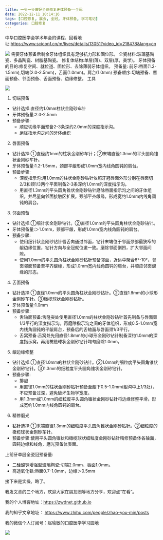 ```yaml
---
title: 一步一步做好全瓷修复牙体预备——全冠
date: 2022-12-11 10:14:16
tags: [口腔修复, 展会, 全冠, 牙体预备, 学习笔记]
categories: 口腔修复
---
```

中华口腔医学会学术年会的课程，回看地址:https://www.sciconf.cn/m/lives/details/13051?video_id=218478&lang=cn

![](https://zymblog-1258069789.cos.ap-chengdu.myqcloud.com/blog0340-fullcrown/01.jpg)
需要牙体预备后剩余牙体组织具有足够抗力形和固位形。
全瓷材料:玻璃基陶瓷、多晶陶瓷、树脂基陶瓷。
修复体结构:单层(薄)、双层(厚，美学)。
牙体预备的目的:修复空间、就位道、固位形、去除薄弱牙体组织。
预备量:
前牙:唇面(1.2-1.5mm),切端(2.0-2.5mm)，舌面(1.0mm)。肩台(1.0mm)
预备顺序:切端预备、唇面预备、邻面预备、舌面预备、边缘修整。
工具

![](https://zymblog-1258069789.cos.ap-chengdu.myqcloud.com/blog0340-fullcrown/02.jpg)

1. 切端预备
- 钻针选择:直径约1.0mm柱状金刚砂车针
- 牙体预备量:2.0-2.5mm
- 预备步骤:
    - 顺应切缘平面预备2-3条深约2.0mm的深度指示沟。
    - 磨除指示沟之间的牙体组织

2. 唇面预备
- 钻针选择:①直径约1mm的柱状金刚砂车针；②末端直径1.3mm的平头圆角锥状金刚砂车针。
- 牙体预备量:1.2-1.5mm，颈部平龈形成1.0mm宽内线角圆钝的肩台。
- 预备步骤:
    - 深度指示沟:用1.0mm的柱状金刚砂钻针依照牙冠唇面外形分别在唇面切2/3和颈1/3两个平面制备2-3条深约1.0mm的深度指示沟。
    - 用直径1.3mm的平头圆角锥状金刚砂钻针磨除唇面指示沟之间的牙体组织，并尽量向邻面接触区扩展。颈部平齐龈缘，形成宽约1.0mm内线角圆钝的肩台。

3. 邻面预备
- 钻针选择:①细针状金刚砂钻针。②直径1.0mm的平头圆角柱状金刚砂钻针。
- 牙体预备量:＞1.0mm，颈部平龈，形成1.0mm宽内线角圆钝的肩台。
- 预备步骤:
    - 使用细针状金刚砂钻针唇舌向通过邻面，钻针末端位于邻面颈部最狭窄的龈边缘位置，钻针方向与全冠就位道一致。磨除邻面倒凹，扩大邻面间隙。
    - 使用1.0mm的平头圆角柱状金刚砂钻针预备邻面，近远中聚合6°-10°，邻面邻面预备至平齐龈缘，形成1.0mm宽内线角圆钝的肩台，并顺应邻面龈缘的形态。

4. 舌面预备
- 钻针选择:①直径1.0mm的平头圆角柱状金刚砂钻针。②直径1.8mm的小球形金刚砂车针。③橄榄球状金刚砂钻针。
- 牙体预备量:1.0mm
- 预备步骤:
    - 舌轴面预备:舌隆突处使用直径1.0mm的柱状金刚砂钻针首先制备与唇面颈1/3平行的深度指示沟。再磨除指示沟之间的牙体组织，形成0.5-1.0mm宽内线角圆钝的平龈肩台，预备后的舌轴面与唇面颈1/3平行。
    - 舌窝预备:舌窝处先用直径1.8mm的小球形金刚砂钻针制备深约1.0mm的深度指示窝，再用橄榄球状金刚砂钻针均匀磨除1.0mm。

5. 龈边缘修整
- 钻针选择:①直径1.0mm的柱状金刚砂钻针。②1.0mm的细粒度平头圆角锥状金刚砂钻针。③1.3mm的细粒度平头圆角锥状金刚砂钻针。
- 预备步骤:
    - 排龈
    - 用直径1.0mm的柱状金刚砂钻针预备至龈下0.5-1.0mm(龈沟中上1/3处)，不应预备过深，避免破坏生物学宽度。
    - 用1.3mm或1.0mm的细粒度平头圆角锥状金刚砂钻针将边缘修整平滑，形成宽约1.0mm内线角圆钝的肩台。

6. 精修磨光
- 钻针选择:①末端直径1.3mm的细粒度平头圆角锥状金刚砂钻针。②细粒度的橄榄球状金刚砂车针。
- 预备步骤:使用平头圆角锥状和橄榄球状细粒度金刚砂钻针精修预备体各轴面，圆钝边缘和线角，磨光预备体表面。

上前牙单层全瓷冠预备量:
- 二硅酸锂增强型玻璃陶瓷:切端2.0mm，唇面1.0mm。
- 高透氧化锆:唇面0.7-1.0mm，边缘＞0.5mm

接下来是实操，略了。




我发文章的三个地方，欢迎大家在朋友圈等地方分享，欢迎点“在看”。

我的个人博客地址：https://zwdnet.github.io

我的知乎文章地址： https://www.zhihu.com/people/zhao-you-min/posts

我的微信个人订阅号：赵瑜敏的口腔医学学习园地

![](https://zymblog-1258069789.cos.ap-chengdu.myqcloud.com/other/wx.jpg)